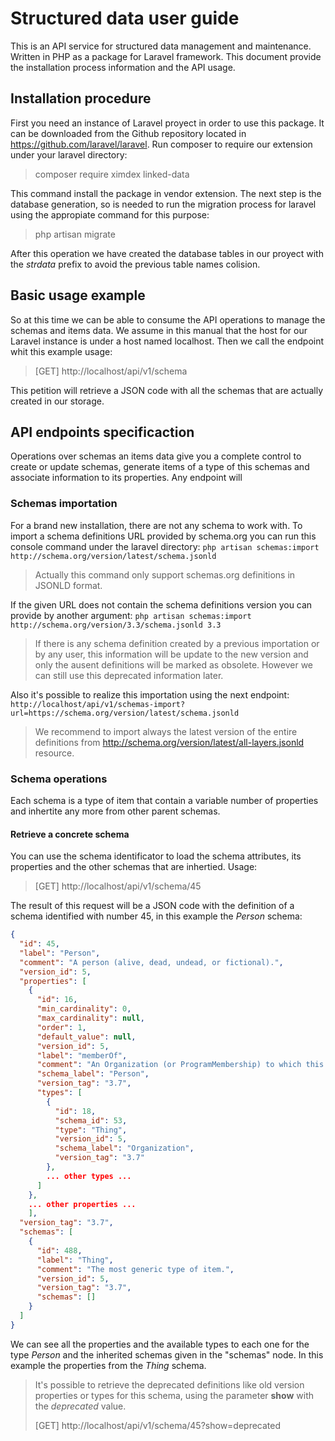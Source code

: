 
# Structured data user guide
This is an API service for structured data management and maintenance. Written in PHP as a package for Laravel framework.
This document provide the installation process information and the API usage.
## Installation procedure
First you need an instance of Laravel proyect in order to use this package. It can be downloaded from the Github repository located in https://github.com/laravel/laravel.
Run composer to require our extension under your laravel directory:
> composer require ximdex linked-data

This command install the package in vendor extension.
The next step is the database generation, so is needed to run the migration process for laravel using the appropiate command for this purpose:
> php artisan migrate

After this operation we have created the database tables in our proyect with the *strdata* prefix to avoid the previous table names colision.
## Basic usage example
So at this time we can be able to consume the API operations to manage the schemas and items data.
We assume in this manual that the host for our Laravel instance is under a host named localhost. Then we call the endpoint whit this example usage:
> [GET] http://localhost/api/v1/schema

This petition will retrieve a JSON code with all the schemas that are actually created in our storage. 
## API endpoints specificaction
Operations over schemas an items data give you a complete control to create or update schemas, generate items of a type of this schemas and associate information to its properties.
Any endpoint will 
### Schemas importation
For a brand new installation, there are not any schema to work with. To import a schema definitions URL provided by schema.org you can run this console command under the laravel directory:
`php artisan schemas:import http://schema.org/version/latest/schema.jsonld`
> Actually this command only support schemas.org definitions in JSONLD format.

If the given URL does not contain the schema definitions version you can provide by another argument:
`php artisan schemas:import http://schema.org/version/3.3/schema.jsonld 3.3`
> If there is any schema definition created by a previous importation or by any user, this information will be update to the new version and only the ausent definitions will be marked as obsolete. However we can still use this deprecated information later.
 
Also it's possible to realize this importation using the next endpoint:
`http://localhost/api/v1/schemas-import?url=https://schema.org/version/latest/schema.jsonld`
> We recommend to import always the latest version of the entire definitions from http://schema.org/version/latest/all-layers.jsonld resource.

### Schema operations
Each schema is a type of item that contain a variable number of properties and inhertite any more from other parent schemas.
#### Retrieve a concrete schema
You can use the schema identificator to load the schema attributes, its properties and the other schemas that are inhertied. Usage:
> [GET] http://localhost/api/v1/schema/45

The result of this request will be a JSON code with the definition of a schema identified with number 45, in this example the *Person* schema:
```json
{
  "id": 45,
  "label": "Person",
  "comment": "A person (alive, dead, undead, or fictional).",
  "version_id": 5,
  "properties": [
    {
      "id": 16,
      "min_cardinality": 0,
      "max_cardinality": null,
      "order": 1,
      "default_value": null,
      "version_id": 5,
      "label": "memberOf",
      "comment": "An Organization (or ProgramMembership) to which this Person or Organization belongs.",
      "schema_label": "Person",
      "version_tag": "3.7",
      "types": [
        {
          "id": 18,
          "schema_id": 53,
          "type": "Thing",
          "version_id": 5,
          "schema_label": "Organization",
          "version_tag": "3.7"
        },
        ... other types ...
      ]
    },
    ... other properties ...
    ],
  "version_tag": "3.7",
  "schemas": [
    {
      "id": 488,
      "label": "Thing",
      "comment": "The most generic type of item.",
      "version_id": 5,
      "version_tag": "3.7",
      "schemas": []
    }
  ]
}
```
We can see all the properties and the available types to each one for the type *Person* and the inherited schemas given in the "schemas" node. In this example the properties from the *Thing* schema.
> It's possible to retrieve the deprecated definitions like old version properties or types for this schema, using the parameter **show** with the *deprecated* value.
> 
> [GET] http://localhost/api/v1/schema/45?show=deprecated

